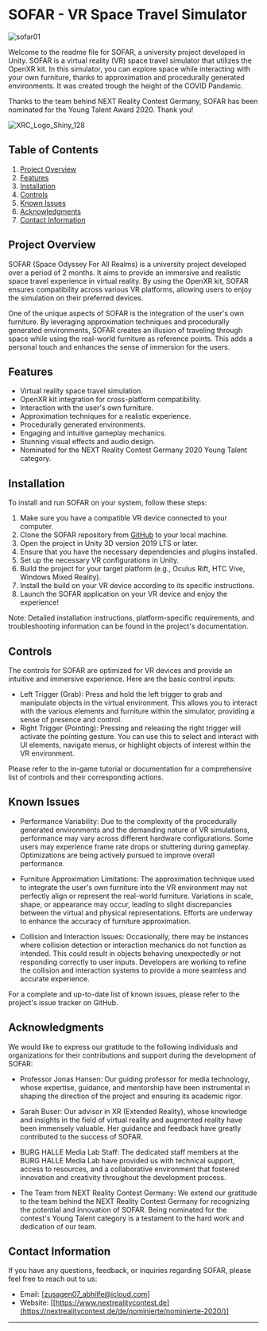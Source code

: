 # SOFAR - VR Space Travel Simulator

![sofar01](https://user-images.githubusercontent.com/48035650/236863044-22f15f5d-556a-4a9c-91b0-472663dd0904.jpg)

Welcome to the readme file for SOFAR, a university project developed in Unity. SOFAR is a virtual reality (VR) space travel simulator that utilizes the OpenXR kit. In this simulator, you can explore space while interacting with your own furniture, thanks to approximation and procedurally generated environments. It was created trough the height of the COVID Pandemic. 

Thanks to the team behind NEXT Reality Contest Germany, SOFAR has been nominated for the Young Talent Award 2020. Thank you!

![XRC_Logo_Shiny_128](https://user-images.githubusercontent.com/48035650/236865674-c9771a56-278f-4d72-9426-b0f08840ff28.png)

## Table of Contents

1. [Project Overview](#project-overview)
2. [Features](#features)
3. [Installation](#installation)
4. [Controls](#controls)
5. [Known Issues](#known-issues)
6. [Acknowledgments](#acknowledgments)
7. [Contact Information](#contact-information)

## Project Overview

SOFAR (Space Odyssey For All Realms) is a university project developed over a period of 2 months. It aims to provide an immersive and realistic space travel experience in virtual reality. By using the OpenXR kit, SOFAR ensures compatibility across various VR platforms, allowing users to enjoy the simulation on their preferred devices.

One of the unique aspects of SOFAR is the integration of the user's own furniture. By leveraging approximation techniques and procedurally generated environments, SOFAR creates an illusion of traveling through space while using the real-world furniture as reference points. This adds a personal touch and enhances the sense of immersion for the users.

## Features

- Virtual reality space travel simulation.
- OpenXR kit integration for cross-platform compatibility.
- Interaction with the user's own furniture.
- Approximation techniques for a realistic experience.
- Procedurally generated environments.
- Engaging and intuitive gameplay mechanics.
- Stunning visual effects and audio design.
- Nominated for the NEXT Reality Contest Germany 2020 Young Talent category.

## Installation

To install and run SOFAR on your system, follow these steps:

1. Make sure you have a compatible VR device connected to your computer.
2. Clone the SOFAR repository from [GitHub](https://github.com/your-username/sofar-repo) to your local machine.
3. Open the project in Unity 3D version 2019 LTS or later.
4. Ensure that you have the necessary dependencies and plugins installed.
5. Set up the necessary VR configurations in Unity.
6. Build the project for your target platform (e.g., Oculus Rift, HTC Vive, Windows Mixed Reality).
7. Install the build on your VR device according to its specific instructions.
8. Launch the SOFAR application on your VR device and enjoy the experience!

Note: Detailed installation instructions, platform-specific requirements, and troubleshooting information can be found in the project's documentation.

## Controls

The controls for SOFAR are optimized for VR devices and provide an intuitive and immersive experience. Here are the basic control inputs:

- Left Trigger (Grab): Press and hold the left trigger to grab and manipulate objects in the virtual environment. This allows you to interact with the various elements and furniture within the simulator, providing a sense of presence and control.
- Right Trigger (Pointing): Pressing and releasing the right trigger will activate the pointing gesture. You can use this to select and interact with UI elements, navigate menus, or highlight objects of interest within the VR environment.

Please refer to the in-game tutorial or documentation for a comprehensive list of controls and their corresponding actions.

## Known Issues

- Performance Variability: Due to the complexity of the procedurally generated environments and the demanding nature of VR simulations, performance may vary across different hardware configurations. Some users may experience frame rate drops or stuttering during gameplay. Optimizations are being actively pursued to improve overall performance.

- Furniture Approximation Limitations: The approximation technique used to integrate the user's own furniture into the VR environment may not perfectly align or represent the real-world furniture. Variations in scale, shape, or appearance may occur, leading to slight discrepancies between the virtual and physical representations. Efforts are underway to enhance the accuracy of furniture approximation.

- Collision and Interaction Issues: Occasionally, there may be instances where collision detection or interaction mechanics do not function as intended. This could result in objects behaving unexpectedly or not responding correctly to user inputs. Developers are working to refine the collision and interaction systems to provide a more seamless and accurate experience.

For a complete and up-to-date list of known issues, please refer to the project's issue tracker on GitHub.

## Acknowledgments

We would like to express our gratitude to the following individuals and organizations for their contributions and support during the development of SOFAR:

- Professor Jonas Hansen: Our guiding professor for media technology, whose expertise, guidance, and mentorship have been instrumental in shaping the direction of the project and ensuring its academic rigor.

- Sarah Buser: Our advisor in XR (Extended Reality), whose knowledge and insights in the field of virtual reality and augmented reality have been immensely valuable. Her guidance and feedback have greatly contributed to the success of SOFAR.

- BURG HALLE Media Lab Staff: The dedicated staff members at the BURG HALLE Media Lab have provided us with technical support, access to resources, and a collaborative environment that fostered innovation and creativity throughout the development process.

- The Team from NEXT Reality Contest Germany: We extend our gratitude to the team behind the NEXT Reality Contest Germany for recognizing the potential and innovation of SOFAR. Being nominated for the contest's Young Talent category is a testament to the hard work and dedication of our team.

## Contact Information

If you have any questions, feedback, or inquiries regarding SOFAR, please feel free to reach out to us:

- Email: [zusagen07_abhilfe@icloud.com]
- Website: [[https://www.nextrealitycontest.de](https://nextrealitycontest.de/de/nominierte/nominierte-2020/)]

---
